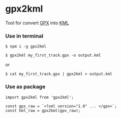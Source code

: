 # gpx2kml
Tool for convert [GPX](https://www.topografix.com/GPX/1/1/) into [KML](https://developers.google.com/kml/documentation/)

### Use in terminal
```
$ npm i -g gpx2kml
```

```
$ gpx2kml my_first_track.gpx -o output.kml
```
or
```
$ cat my_first_track.gpx | gpx2kml > output.kml
```

### Use as package
```
import gpx2kml from 'gpx2kml';

const gpx_raw = `<?xml version="1.0" ... </gpx>`;
const kml_raw = gpx2kml(gpx_raw);
```
